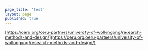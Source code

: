 ```yaml
---
page_title: 'test'
layout: page
published: true
---
```


[https://oeru.org/oeru-partners/university-of-wollongong/research-methods-and-design/](https://oeru.org/oeru-partners/university-of-wollongong/research-methods-and-design/)

